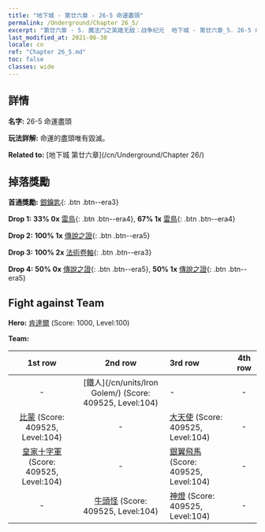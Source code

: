 ```yaml
---
title: "地下城 - 第廿六章 - 26-5 命運盡頭"
permalink: /Underground/Chapter 26_5/
excerpt: "第廿六章 - 5. 魔法门之英雄无敌：战争纪元  地下城 - 第廿六章_5. 26-5 命運盡頭"
last_modified_at: 2021-06-30
locale: cn
ref: "Chapter 26_5.md"
toc: false
classes: wide
---
```


## 詳情

 **名字:** 26-5 命運盡頭

 **玩法詳解:**       命運的盡頭唯有毀滅。

 **Related to:** [地下城 第廿六章](/cn/Underground/Chapter 26/)

## 掉落獎勵

 **首通獎勵:** [銀鑰匙](/cn/Items/con_693/){: .btn .btn--era3}

 **Drop 1:** **33% 0x** [雷鳥](/cn/Items/unt_221/){: .btn .btn--era4}, **67% 1x** [雷鳥](/cn/Items/unt_221/){: .btn .btn--era4}

 **Drop 2:** **100% 1x** [傳說之證](/cn/Items/mat_95/){: .btn .btn--era5}

 **Drop 3:** **100% 2x** [法術卷軸](/cn/Items/con_694/){: .btn .btn--era3}

 **Drop 4:** **50% 0x** [傳說之證](/cn/Items/mat_88/){: .btn .btn--era5}, **50% 1x** [傳說之證](/cn/Items/mat_88/){: .btn .btn--era5}


## Fight against Team
 **Hero:** [肯達爾](/cn/heroes/Kendal/) (Score: 1000, Level:100)

 **Team:**


  | 1st row | 2nd row | 3rd row | 4th row |
  |:----:|:----:|:----|:----:|
  | - | [鐵人](/cn/units/Iron Golem/) (Score: 409525, Level:104)  | - | - |
  | [比蒙](/cn/units/Behemoth/) (Score: 409525, Level:104)  | - | [大天使](/cn/units/Angel/) (Score: 409525, Level:104)  | - |
  | [皇家十字軍](/cn/units/Swordsman/) (Score: 409525, Level:104)  | - | [銀翼飛馬](/cn/units/Pegasus/) (Score: 409525, Level:104)  | - |
  | - | [牛頭怪](/cn/units/Minotaur/) (Score: 409525, Level:104)  | [神燈](/cn/units/Genie/) (Score: 409525, Level:104)  | - |


